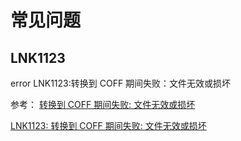 # 常见问题
## LNK1123
error LNK1123:转换到 COFF 期间失败：文件无效或损坏

参考：
[转换到 COFF 期间失败: 文件无效或损坏](http://blog.csdn.net/zengraoli/article/details/39081901)

[LNK1123: 转换到 COFF 期间失败: 文件无效或损坏](http://www.cnblogs.com/newpanderking/p/4003228.html)